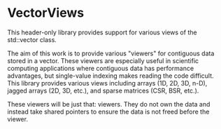 # VectorViews
This header-only library provides support for various views of the std::vector class.  

The aim of this work is to provide various "viewers" for contiguous data stored in a vector.  These viewers are especially useful in scientific computing applications where contiguous data has performance advantages, but single-value indexing makes reading the code difficult.  This library provides various views including arrays (1D, 2D, 3D, n-D), jagged arrays (2D, 3D, etc.), and sparse matrices (CSR, BSR, etc.). 

These viewers will be just that: viewers.  They do not own the data and instead take shared pointers to ensure the data is not freed before the viewer.
